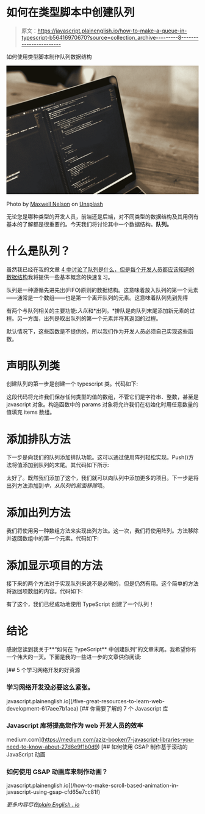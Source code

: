 # 如何在类型脚本中创建队列

> 原文：<https://javascript.plainenglish.io/how-to-make-a-queue-in-typescript-b56416970670?source=collection_archive---------8----------------------->

如何使用类型脚本制作队列数据结构

![](img/6bc153a943e75895d5dc74fd50487cd1.png)

Photo by [Maxwell Nelson](https://unsplash.com/@maxcodes?utm_source=medium&utm_medium=referral) on [Unsplash](https://unsplash.com?utm_source=medium&utm_medium=referral)

无论您是哪种类型的开发人员，前端还是后端，对不同类型的数据结构及其用例有基本的了解都是很重要的。今天我们将讨论其中一个数据结构。**队列。**

# 什么是队列？

虽然我已经在我的文章 [4 中讨论了队列是什么，但是每个开发人员都应该知道的数据结构](https://bookeraziz.medium.com/4-data-structures-every-developer-should-know-368d156ea384)我将提供一些基本概念的快速复习。

队列是一种遵循先进先出(FIFO)原则的数据结构。这意味着放入队列的第一个元素——通常是一个数组——也是第一个离开队列的元素。这意味着队列先到先得

有两个与队列相关的主要功能:*入队*和*出列。*排队是向队列末尾添加新元素的过程。另一方面，出列是取出队列的第一个元素并将其返回的过程。

默认情况下，这些函数是不提供的，所以我们作为开发人员必须自己实现这些函数。

# 声明队列类

创建队列的第一步是创建一个 typescript 类。代码如下:

这段代码将允许我们保存任何类型的值的数组，不管它们是字符串、整数，甚至是 javascript 对象。构造函数中的 params 对象将允许我们在初始化时用任意数量的值填充 items 数组。

# 添加排队方法

下一步是向我们的队列添加排队功能。这可以通过使用阵列轻松实现。Push()方法将值添加到队列的末尾。其代码如下所示:

太好了。既然我们添加了这个，我们就可以向队列中添加更多的项目。下一步是将出列方法添加到*中，从队列的前面移除*项。

# 添加出列方法

我们将使用另一种数组方法来实现出列方法。这一次，我们将使用阵列。方法移除并返回数组中的第一个元素。代码如下:

# **添加显示项目的方法**

接下来的两个方法对于实现队列来说不是必需的，但是仍然有用。这个简单的方法将返回项数组的内容。代码如下:

有了这个，我们已经成功地使用 TypeScript 创建了一个队列！

# 结论

感谢您读到我关于**“如何在 TypeScript** 中创建队列”的文章末尾。我希望你有一个伟大的一天。下面是我的一些进一步的文章供你阅读:

[](/five-great-resources-to-learn-web-development-617aee7b1aea) [## 5 个学习网络开发的好资源

### 学习网络开发没必要这么紧张。

javascript.plainenglish.io](/five-great-resources-to-learn-web-development-617aee7b1aea) [](https://medium.com/aziz-booker/7-javascript-libraries-you-need-to-know-about-27d6e9f1b0d9) [## 你需要了解的 7 个 Javascript 库

### Javascript 库将提高您作为 web 开发人员的效率

medium.com](https://medium.com/aziz-booker/7-javascript-libraries-you-need-to-know-about-27d6e9f1b0d9) [](/how-to-make-scroll-based-animation-in-javascript-using-gsap-cfd65e7cc81f) [## 如何使用 GSAP 制作基于滚动的 JavaScript 动画

### 如何使用 GSAP 动画库来制作动画？

javascript.plainenglish.io](/how-to-make-scroll-based-animation-in-javascript-using-gsap-cfd65e7cc81f) 

*更多内容尽在*[*plain English . io*](http://plainenglish.io/)